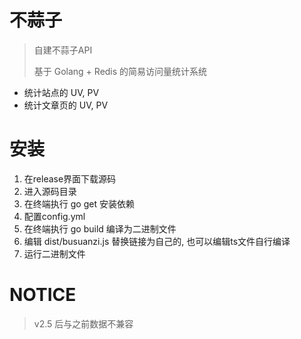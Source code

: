 # 不蒜子

> 自建不蒜子API
> 
> 基于 Golang + Redis 的简易访问量统计系统

  - 统计站点的 UV, PV
  - 统计文章页的 UV, PV

# 安装

1. 在release界面下载源码
2. 进入源码目录
3. 在终端执行 go get 安装依赖
4. 配置config.yml
5. 在终端执行 go build 编译为二进制文件
6. 编辑 dist/busuanzi.js 替换链接为自己的, 也可以编辑ts文件自行编译
7. 运行二进制文件

# NOTICE

> v2.5 后与之前数据不兼容